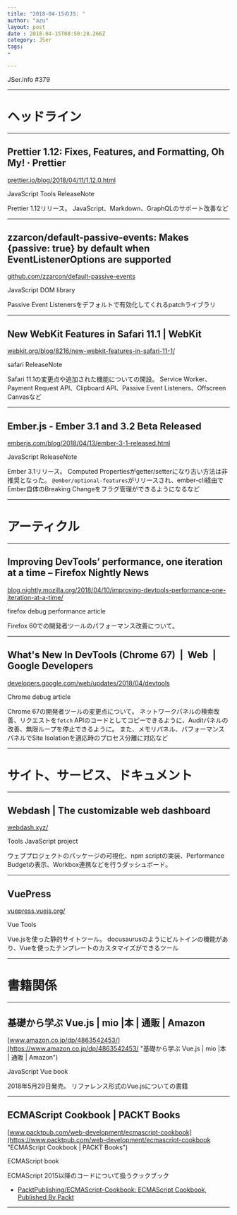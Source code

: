 ```yaml
---
title: "2018-04-15のJS: "
author: "azu"
layout: post
date : 2018-04-15T08:50:28.266Z
category: JSer
tags:
-

---
```


JSer.info #379

----

<h1 class="site-genre">ヘッドライン</h1>

----

## Prettier 1.12: Fixes, Features, and Formatting, Oh My! · Prettier
[prettier.io/blog/2018/04/11/1.12.0.html](https://prettier.io/blog/2018/04/11/1.12.0.html "Prettier 1.12: Fixes, Features, and Formatting, Oh My! · Prettier")
<p class="jser-tags jser-tag-icon"><span class="jser-tag">JavaScript</span> <span class="jser-tag">Tools</span> <span class="jser-tag">ReleaseNote</span></p>

Prettier 1.12リリース。
JavaScript、Markdown、GraphQLのサポート改善など


----

## zzarcon/default-passive-events: Makes \{passive: true\} by default when EventListenerOptions are supported
[github.com/zzarcon/default-passive-events](https://github.com/zzarcon/default-passive-events "zzarcon/default-passive-events: Makes \{passive: true\} by default when EventListenerOptions are supported")
<p class="jser-tags jser-tag-icon"><span class="jser-tag">JavaScript</span> <span class="jser-tag">DOM</span> <span class="jser-tag">library</span></p>

Passive Event Listenersをデフォルトで有効化してくれるpatchライブラリ


----

## New WebKit Features in Safari 11.1 | WebKit
[webkit.org/blog/8216/new-webkit-features-in-safari-11-1/](https://webkit.org/blog/8216/new-webkit-features-in-safari-11-1/ "New WebKit Features in Safari 11.1 | WebKit")
<p class="jser-tags jser-tag-icon"><span class="jser-tag">safari</span> <span class="jser-tag">ReleaseNote</span></p>

Safari 11.1の変更点や追加された機能についての開設。
Service Worker、Payment Request API、Clipboard API、Passive Event Listeners、Offscreen Canvasなど


----

## Ember.js - Ember 3.1 and 3.2 Beta Released
[emberjs.com/blog/2018/04/13/ember-3-1-released.html](https://emberjs.com/blog/2018/04/13/ember-3-1-released.html "Ember.js - Ember 3.1 and 3.2 Beta Released")
<p class="jser-tags jser-tag-icon"><span class="jser-tag">JavaScript</span> <span class="jser-tag">ReleaseNote</span></p>

Ember 3.1リリース。
Computed Propertiesがgetter/setterになり古い方法は非推奨となった。
`@ember/optional-features`がリリースされ、ember-cli経由でEmber自体のBreaking Changeをフラグ管理ができるようになるなど


----
<h1 class="site-genre">アーティクル</h1>

----

## Improving DevTools’ performance, one iteration at a time – Firefox Nightly News
[blog.nightly.mozilla.org/2018/04/10/improving-devtools-performance-one-iteration-at-a-time/](https://blog.nightly.mozilla.org/2018/04/10/improving-devtools-performance-one-iteration-at-a-time/ "Improving DevTools’ performance, one iteration at a time – Firefox Nightly News")
<p class="jser-tags jser-tag-icon"><span class="jser-tag">firefox</span> <span class="jser-tag">debug</span> <span class="jser-tag">performance</span> <span class="jser-tag">article</span></p>

Firefox 60での開発者ツールのパフォーマンス改善について。


----

## What's New In DevTools (Chrome 67)  |  Web  |  Google Developers
[developers.google.com/web/updates/2018/04/devtools](https://developers.google.com/web/updates/2018/04/devtools "What's New In DevTools (Chrome 67)  |  Web  |  Google Developers")
<p class="jser-tags jser-tag-icon"><span class="jser-tag">Chrome</span> <span class="jser-tag">debug</span> <span class="jser-tag">article</span></p>

Chrome 67の開発者ツールの変更点について。
ネットワークパネルの検索改善、リクエストを`fetch` APIのコードとしてコピーできるように、Auditパネルの改善、無限ループを停止できるように。
また、メモリパネル、パフォーマンスパネルでSite Isolationを適応時のプロセス分離に対応など


----
<h1 class="site-genre">サイト、サービス、ドキュメント</h1>

----

## Webdash | The customizable web dashboard
[webdash.xyz/](https://webdash.xyz/ "Webdash | The customizable web dashboard")
<p class="jser-tags jser-tag-icon"><span class="jser-tag">Tools</span> <span class="jser-tag">JavaScript</span> <span class="jser-tag">project</span></p>

ウェブプロジェクトのパッケージの可視化、npm scriptの実装、Performance Budgetの表示、Workbox連携などを行うダッシュボード。


----

## VuePress
[vuepress.vuejs.org/](https://vuepress.vuejs.org/ "VuePress")
<p class="jser-tags jser-tag-icon"><span class="jser-tag">Vue</span> <span class="jser-tag">Tools</span></p>

Vue.jsを使った静的サイトツール。
docusaurusのようにビルトインの機能があり、Vueを使ったテンプレートのカスタマイズができるツール


----
<h1 class="site-genre">書籍関係</h1>

----

## 基礎から学ぶ Vue.js | mio |本 | 通販 | Amazon
[www.amazon.co.jp/dp/4863542453/](https://www.amazon.co.jp/dp/4863542453/ "基礎から学ぶ Vue.js | mio |本 | 通販 | Amazon")
<p class="jser-tags jser-tag-icon"><span class="jser-tag">JavaScript</span> <span class="jser-tag">Vue</span> <span class="jser-tag">book</span></p>

2018年5月29日発売。
リファレンス形式のVue.jsについての書籍


----

## ECMAScript Cookbook | PACKT Books
[www.packtpub.com/web-development/ecmascript-cookbook](https://www.packtpub.com/web-development/ecmascript-cookbook "ECMAScript Cookbook | PACKT Books")
<p class="jser-tags jser-tag-icon"><span class="jser-tag">ECMAScript</span> <span class="jser-tag">book</span></p>

ECMAScript 2015以降のコードについて扱うクックブック

- [PacktPublishing/ECMAScript-Cookbook: ECMAScript Cookbook, Published By Packt](https://github.com/PacktPublishing/ECMAScript-Cookbook "PacktPublishing/ECMAScript-Cookbook: ECMAScript Cookbook, Published By Packt")

----

